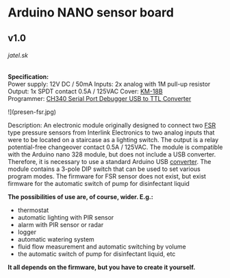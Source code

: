 # Arduino NANO sensor board
## v1.0
###### jatel.sk

**Specification:**  
Power supply: 12V DC / 50mA
Inputs: 2x analog with 1M pull-up resistor
Output: 1x SPDT contact 0.5A / 125VAC
Cover: [KM-18B](https://www.tme.eu/sk/details/km-18b/skatulky-pre-poplasne-zariad-a-senzory/maszczyk/km-18b-bk/)  
Programmer: [CH340 Serial Port Debugger USB to TTL Converter](https://www.aliexpress.com/item/32645188490.html?spm=a2g0o.productlist.0.0.66445f43KrMtc2&algo_pvid=d437ea6a-45e1-45a2-b66c-f30d704bff8e&algo_expid=d437ea6a-45e1-45a2-b66c-f30d704bff8e-24&btsid=2100bdd816126106735653811e7d0a&ws_ab_test=searchweb0_0,searchweb201602_,searchweb201603_)

!](presen-fsr.jpg)

Description:
An electronic module originally designed to connect two [FSR](https://www.conrad.sk/senzor-tlaku-fsr-408.k503372) type pressure sensors from Interlink Electronics to two analog inputs that were to be located on a staircase as a lighting switch. The output is a relay potential-free changeover contact 0.5A / 125VAC. The module is compatible with the Arduino nano 328 module, but does not include a USB converter. Therefore, it is necessary to use a standard Arduino USB [converter](https://www.aliexpress.com/item/32645188490.html?spm=a2g0o.productlist.0.0.66445f43KrMtc2&algo_pvid=d437ea6a-45e1-45a2-b66c-f30d704bff8e&algo_expid=d437ea6a-45e1-45a2-b66c-f30d704bff8e-24&btsid=2100bdd816126106735653811e7d0a&ws_ab_test=searchweb0_0,searchweb201602_,searchweb201603_). The module contains a 3-pole DIP switch that can be used to set various program modes. The firmware for FSR sensor does not exist, but exist firmware for the automatic switch of pump for disinfectant liquid  

**The possibilities of use are, of course, wider. E.g.:**
* thermostat
* automatic lighting with PIR sensor
* alarm with PIR sensor or radar
* logger
* automatic watering system
* fluid flow measurement and automatic switching by volume
* the automatic switch of pump for disinfectant liquid, etc  

**It all depends on the firmware, but you have to create it yourself.**  